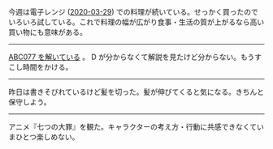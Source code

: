 今週は電子レンジ ([2020-03-29][]) での料理が続いている。せっかく買ったのでいろいろ試している。これで料理の幅が広がり食事・生活の質が上がるなら高い買い物にも意味がある。

---

[ABC077 を解いている](https://atcoder.jp/contests/abc077/submissions?f.Task=&f.Language=&f.Status=&f.User=bouzuya) 。 D が分からなくて解説を見たけど分からない。もうすこし時間をかける。

---

昨日は書きそびれているけど髪を切った。髪が伸びてくると気になる。きちんと保守しよう。

---

アニメ『七つの大罪』を観た。キャラクターの考え方・行動に共感できなくていまひとつ楽しめない。

[2020-03-29]: https://blog.bouzuya.net/2020/03/29/
